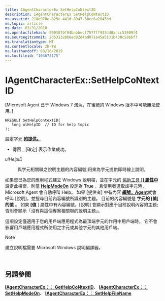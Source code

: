 ```yaml
---
title: IAgentCharacterEx SetHelpCoNtextID
description: IAgentCharacterEx SetHelpCoNtextID
ms.assetid: 218e970e-825e-441d-8947-30ec6a2845bd
ms.topic: article
ms.date: 05/31/2018
ms.openlocfilehash: 500187bf04babbecf7577ff933dd0adcc53609f4
ms.sourcegitcommit: 2d531328b6ed82d4ad971a45a5131b430c5866f7
ms.translationtype: MT
ms.contentlocale: zh-TW
ms.lasthandoff: 09/16/2019
ms.locfileid: "103672175"
---
```

# <a name="iagentcharacterexsethelpcontextid"></a>IAgentCharacterEx::SetHelpCoNtextID

\[Microsoft Agent 已于 Windows 7 淘汰，在後續的 Windows 版本中可能無法使用。\]

``` syntax
HRESULT SetHelpContextID(
   long ulHelpID  // ID for help topic
);
```

設定字元 [**的提供。**](helpcontextid-property.md)

-   傳回 \_ [確定] 表示作業成功。

<dl> <dt>

<span id="ulHelpID"></span><span id="ulhelpid"></span><span id="ULHELPID"></span>*ulHelpID*
</dt> <dd>

與字元相關聯之說明主題的內容編號;用來為字元提供即時線上說明。

</dd> </dl>

如果您已為您的應用程式建立 Windows 說明檔，並在字元的 [協助工具 [**] 屬性中**](helpfile-property.md) 設定此檔案，則當 [**HelpModeOn**](helpmodeon-property.md) 設定為 **True** ，且使用者選取該字元時，Microsoft Agent 會自動呼叫 Help。 如果 [提供者] 中有內容 [**編號，Agent**](helpcontextid-property.md)就會呼叫 [說明]，並搜尋目前內容編號所識別的主題。 目前的內容編號是 **字元的 [值] 的值** 。 如果 **[值** ] 屬性中有內容編號，[說明] 會顯示對應于目前說明內容的主題;否則會顯示「沒有與這個專案相關聯的說明主題」。

這項設定僅適用于您的用戶端應用程式為最頂端字元的作用中用戶端時。 它不會影響用戶端應用程式所使用之字元或其他字元的其他用戶端。

> [!Note]  
> 建立說明檔需要 Microsoft Windows 說明編譯器。

 

## <a name="see-also"></a>另請參閱

[**IAgentCharacterEx：： GetHelpCoNtextID**](iagentcharacterex--gethelpcontextid.md)、 [**IAgentCharacterEx：： SetHelpModeOn**](iagentcharacterex--sethelpmodeon.md)、 [**IAgentCharacterEx：： SetHelpFileName**](iagentcharacterex--sethelpfilename.md)


 

 




